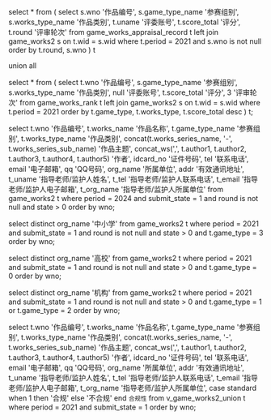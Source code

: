 
select * from (
select s.wno '作品编号',
       s.game_type_name '参赛组别',
       s.works_type_name '作品类别',
       t.uname '评委账号',
       t.score_total '评分',
       t.round '评审轮次'
from game_works_appraisal_record t
left join game_works2 s on t.wid = s.wid 
where t.period = 2021 and s.wno is not null
order by t.round, s.wno
) t

union all

select * from (
select t.wno '作品编号',
       s.game_type_name '参赛组别',
       s.works_type_name '作品类别',
       null '评委账号',
       t.score_total '评分',
       3 '评审轮次'
from game_works_rank t
left join game_works2 s on t.wid = s.wid 
where t.period = 2021
order by t.game_type, t.works_type, t.score_total desc
) t;


select t.wno '作品编号',
       t.works_name '作品名称',
       t.game_type_name '参赛组别',
       t.works_type_name '作品类别',
       concat(t.works_series_name, '-', t.works_series_sub_name) '作品主题',
       concat_ws(',', t.author1, t.author2, t.author3, t.author4, t.author5) '作者',
       idcard_no '证件号码',
       tel '联系电话',
       email '电子邮箱',
       qq 'QQ号码',
       org_name '所属单位',
       addr '有效通讯地址',
       t_uname '指导老师/监护人姓名',
       t_tel '指导老师/监护人联系电话',
       t_email '指导老师/监护人电子邮箱',
       t_org_name '指导老师/监护人所属单位'
from game_works2 t
where period = 2024
and submit_state = 1
and round is not null
and state > 0
order by wno;

select distinct org_name '中小学'
from game_works2 t
where period = 2021
and submit_state = 1
and round is not null
and state > 0
and t.game_type = 3
order by wno;

select distinct org_name '高校'
from game_works2 t
where period = 2021
and submit_state = 1
and round is not null
and state > 0
and t.game_type = 0
order by wno;

select distinct org_name '机构'
from game_works2 t
where period = 2021
and submit_state = 1
and round is not null
and state > 0
and t.game_type = 1 or t.game_type = 2
order by wno;

select t.wno '作品编号',
       t.works_name '作品名称',
       t.game_type_name '参赛组别',
       t.works_type_name '作品类别',
       concat(t.works_series_name, '-', t.works_series_sub_name) '作品主题',
       concat_ws(',', t.author1, t.author2, t.author3, t.author4, t.author5) '作者',
       idcard_no '证件号码',
       tel '联系电话',
       email '电子邮箱',
       qq 'QQ号码',
       org_name '所属单位',
       addr '有效通讯地址',
       t_uname '指导老师/监护人姓名',
       t_tel '指导老师/监护人联系电话',
       t_email '指导老师/监护人电子邮箱',
       t_org_name '指导老师/监护人所属单位',
			 case standard when 1 then '合规' else '不合规' end `合规性`
from v_game_works2_union t
where period = 2021
and submit_state = 1
order by wno;